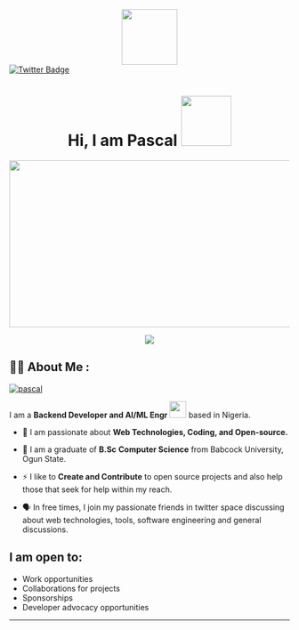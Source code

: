 <div id="header" align="center">
  <img src="https://media.giphy.com/media/M9gbBd9nbDrOTu1Mqx/giphy.gif" width="100"/>
</div>

  
  <a href="https://twitter.com/okereke pascal">
    <img src="https://img.shields.io/badge/Twitter-blue?style=for-the-badge&logo=twitter&logoColor=white" alt="Twitter Badge"/>
  </a>
</div>

<h1 align="center">
  Hi, I am Pascal 
  <img src="https://media.giphy.com/media/hvRJCLFzcasrR4ia7z/giphy.gif" width="90"/>
</h1>


<div align="center">
  <img src="https://media.giphy.com/media/dWesBcTLavkZuG35MI/giphy.gif" width="600" height="300"/>
</div>

 <p align="center">
          <a href="https://github.com/delavegar25"><img src="https://readme-typing-svg.herokuapp.com?duration=3000&lines=Welcome+to+my+website;I+am+Okereke+Pascal%20+🤓🤝;Full%20Stack+Developer;Django|+Flask|+HTML/CSS;Always+Ready+to+learn!;Tech+Enthusiast;Developers+Startup+Advocate&center=true&width=500&height=50"></a>
        </p>


## :man_technologist: About Me :


<p align="left"> <a href="https://twitter.com/intent/follow?screen_name=delavegar_" target="blank"><img src="https://img.shields.io/twitter/follow/delavegar_?logo=twitter&style=for-the-badge" alt="pascal" /></a> </p>


I am a **Backend Developer and AI/ML Engr** <img src="https://media.giphy.com/media/WUlplcMpOCEmTGBtBW/giphy.gif" width="30"> based in Nigeria.

  
  - :seedling: I am passionate about **Web Technologies, Coding, and Open-source.** 
  
  - :school: I am a graduate of **B.Sc**  **Computer Science** from Babcock University, Ogun State. 
  
  - :zap: I like to **Create and Contribute** to open source projects and also help those that seek for help within my reach. 
  
  - :speaking_head: In free times, I join my passionate friends in twitter space discussing about web technologies, tools, software engineering and general discussions.

<!--- <div align="right" > <a href="https://app.daily.dev/Pascal"><img src="https://api.daily.dev/devcards/d6eb72ba60474f9785f589a67f06639c.png?r=waj" width="400" alt="Okereke Pascal Dev Card"/></a> </div> -->




## I am open to:

  - Work opportunities
  - Collaborations for projects
  - Sponsorships
  - Developer advocacy opportunities

---




